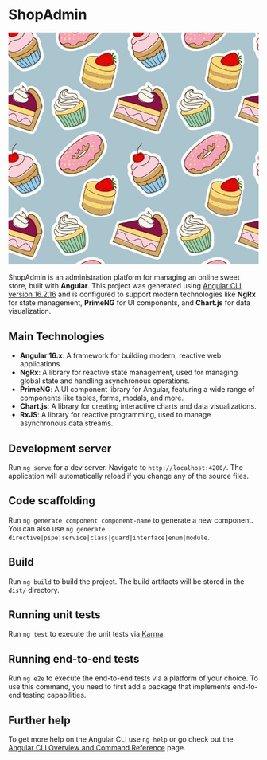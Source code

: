 # ShopAdmin

![ShopAdmin Logo](src/assets/sweet.jpg)

ShopAdmin is an administration platform for managing an online sweet store, built with **Angular**. This project was generated using [Angular CLI version 16.2.16](https://github.com/angular/angular-cli) and is configured to support modern technologies like **NgRx** for state management, **PrimeNG** for UI components, and **Chart.js** for data visualization.

## Main Technologies

- **Angular 16.x**: A framework for building modern, reactive web applications.
- **NgRx**: A library for reactive state management, used for managing global state and handling asynchronous operations.
- **PrimeNG**: A UI component library for Angular, featuring a wide range of components like tables, forms, modals, and more.
- **Chart.js**: A library for creating interactive charts and data visualizations.
- **RxJS**: A library for reactive programming, used to manage asynchronous data streams.


## Development server

Run `ng serve` for a dev server. Navigate to `http://localhost:4200/`. The application will automatically reload if you change any of the source files.

## Code scaffolding

Run `ng generate component component-name` to generate a new component. You can also use `ng generate directive|pipe|service|class|guard|interface|enum|module`.

## Build

Run `ng build` to build the project. The build artifacts will be stored in the `dist/` directory.

## Running unit tests

Run `ng test` to execute the unit tests via [Karma](https://karma-runner.github.io).

## Running end-to-end tests

Run `ng e2e` to execute the end-to-end tests via a platform of your choice. To use this command, you need to first add a package that implements end-to-end testing capabilities.

## Further help

To get more help on the Angular CLI use `ng help` or go check out the [Angular CLI Overview and Command Reference](https://angular.io/cli) page.
